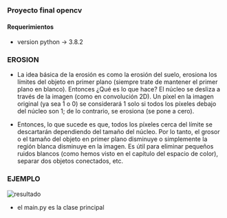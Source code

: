 ### Proyecto final opencv
#### Requerimientos
- version python -> 3.8.2
### EROSION
- La idea básica de la erosión es como la erosión del suelo, erosiona los límites del objeto en primer plano (siempre trate de mantener el primer plano en blanco). Entonces ¿Qué es lo que hace? El núcleo se desliza a través de la imagen (como en convolución 2D). Un píxel en la imagen original (ya sea 1 o 0) se considerará 1 solo si todos los píxeles debajo del núcleo son 1; de lo contrario, se erosiona (se pone a cero).

- Entonces, lo que sucede es que, todos los píxeles cerca del límite se descartarán dependiendo del tamaño del núcleo. Por lo tanto, el grosor o el tamaño del objeto en primer plano disminuye o simplemente la región blanca disminuye en la imagen. Es útil para eliminar pequeños ruidos blancos (como hemos visto en el capítulo del espacio de color), separar dos objetos conectados, etc.
### EJEMPLO
![resultado](imagen.JPG)
- el main.py es la clase principal

